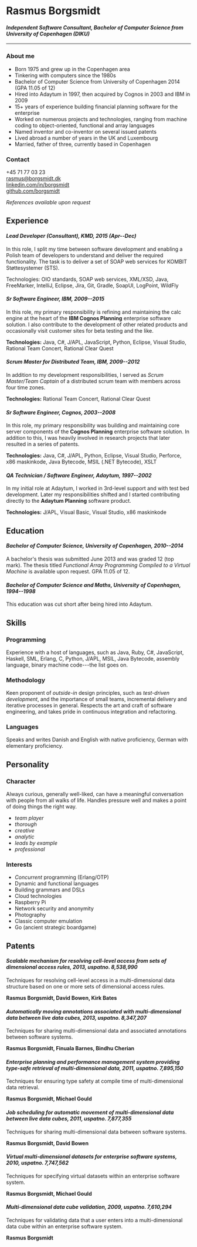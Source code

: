 # Rasmus Borgsmidt
#### _Independent Software Consultant, Bachelor of Computer Science from University of Copenhagen (DIKU)_
---------
### About me
* Born 1975 and grew up in the Copenhagen area
* Tinkering with computers since the 1980s
* Bachelor of Computer Science from University of Copenhagen 2014 (GPA 11.05 of 12)
* Hired into Adaytum in 1997, then acquired by Cognos in 2003 and IBM in 2009
* 15+ years of experience building financial planning software for the
  enterprise
* Worked on numerous projects and technologies, ranging from machine coding to
  object-oriented, functional and array languages
* Named inventor and co-inventor on several issued patents
* Lived abroad a number of years in the UK and Luxembourg
* Married, father of three, currently based in Copenhagen

### Contact
+45 71 77 03 23  
[rasmus@borgsmidt.dk](mailto:rasmus@borgsmidt.dk "rasmus@borgsmidt.dk")  
[linkedin.com/in/borgsmidt](http://dk.linkedin.com/in/borgsmidt "linkedin.com/in/borgsmidt")  
[github.com/borgsmidt](https://github.com/borgsmidt "github.com/borgsmidt")

_References available upon request_

## Experience

#### _Lead Developer (Consultant), KMD, 2015 (Apr--Dec)_

In this role, I split my time between software development and enabling a Polish
team of developers to understand and deliver the required functionality. The task
is to deliver a set of SOAP web services for KOMBIT Støttesystemer (STS).

Technologies: OIO standards, SOAP web services, XML/XSD, Java, FreeMarker,
IntelliJ, Eclipse, Jira, Git, Gradle, SoapUI, LogPoint, WildFly

#### _Sr Software Engineer, IBM, 2009--2015_

In this role, my primary responsibility is refining and maintaining the calc
engine at the heart of the **IBM Cognos Planning** enterprise software
solution. I also contribute to the development of other related products and
occasionally visit customer sites for beta testing and the like.

**Technologies:** Java, C#, J/APL, JavaScript, Python, Eclipse, Visual Studio,
  Rational Team Concert, Rational Clear Quest

#### _Scrum Master for Distributed Team, IBM, 2009--2012_

In addition to my development responsibilities, I served as _Scrum Master/Team
Captain_ of a distributed scrum team with members across four time zones.

**Technologies:** Rational Team Concert, Rational Clear Quest

#### _Sr Software Engineer, Cognos, 2003--2008_

In this role, my primary responsibility was building and maintaining core server
components of the **Cognos Planning** enterprise software solution. In
addition to this, I was heavily involved in research projects that later
resulted in a series of patents.

**Technologies:** Java, C#, J/APL, Python, Eclipse, Visual Studio, Perforce, x86
  maskinkode, Java Bytecode, MSIL (.NET Bytecode), XSLT

#### _QA Technician / Software Engineer, Adaytum, 1997--2002_

In my initial role at Adaytum, I worked in 3rd-level support and with test bed
development. Later my responsibilities shifted and I started contributing
directly to the **Adaytum Planning** software product.

**Technologies:** J/APL, Visual Basic, Visual Studio, x86 maskinkode

## Education

#### _Bachelor of Computer Science, University of Copenhagen, 2010--2014_

A bachelor's thesis was submitted June 2013 and was graded 12 (top mark). The
thesis titled _Functional Array Programming Compiled to a Virtual Machine_ is
available upon request. GPA 11.05 of 12.

#### _Bachelor of Computer Science and Maths, University of Copenhagen, 1994--1998_

This education was cut short after being hired into Adaytum.

## Skills

### Programming

Experience with a host of languages, such as Java, Ruby, C#, JavaScript,
Haskell, SML, Erlang, C, Python, J/APL, MSIL, Java Bytecode, assembly language,
binary machine code---the list goes on.

### Methodology

Keen proponent of _outside-in_ design principles, such as _test-driven
development_, and the importance of small teams, incremental delivery and
iterative processes in general. Respects the art and craft of software
engineering, and takes pride in continuous integration and refactoring.

### Languages

Speaks and writes Danish and English with native proficiency, German with
elementary proficiency.

## Personality

### Character

Always curious, generally well-liked, can have a meaningful conversation with
people from all walks of life. Handles pressure well and makes a point of doing
things the right way.

* _team player_
* _thorough_
* _creative_
* _analytic_
* _leads by example_
* _professional_

### Interests

* _Concurrent_ programming (Erlang/OTP)
* Dynamic and functional languages
* Building grammars and DSLs
* Cloud technologies
* Raspberry Pi
* Network security and anonymity
* Photography
* Classic computer emulation
* Go (ancient strategic boardgame)

## Patents

#### _Scalable mechanism for resolving cell-level access from sets of dimensional access rules, 2013, uspatno. 8,538,990_

Techniques for resolving cell-level access in a multi-dimensional data structure
based on one or more sets of dimensional access rules.

**Rasmus Borgsmidt, David Bowen, Kirk Bates**

#### _Automatically moving annotations associated with multi-dimensional data between live data cubes, 2013, uspatno. 8,347,207_

Techniques for sharing multi-dimensional data and associated annotations between
software systems.

**Rasmus Borgsmidt, Finuala Barnes, Bindhu Cherian**

#### _Enterprise planning and performance management system providing type-safe retrieval of multi-dimensional data, 2011, uspatno. 7,895,150_

Techniques for ensuring type safety at compile time of multi-dimensional data
retrieval.

**Rasmus Borgsmidt, Michael Gould**

#### _Job scheduling for automatic movement of multi-dimensional data between live data cubes, 2011, uspatno. 7,877,355_

Techniques for sharing multi-dimensional data between software systems.  

**Rasmus Borgsmidt, David Bowen**

#### _Virtual multi-dimensional datasets for enterprise software systems, 2010, uspatno. 7,747,562_

Techniques for specifying virtual datasets within an enterprise software system.  

**Rasmus Borgsmidt, Michael Gould**

#### _Multi-dimensional data cube validation, 2009, uspatno. 7,610,294_

Techniques for validating data that a user enters into a multi-dimensional data
cube within an enterprise software system.

**Rasmus Borgsmidt**
